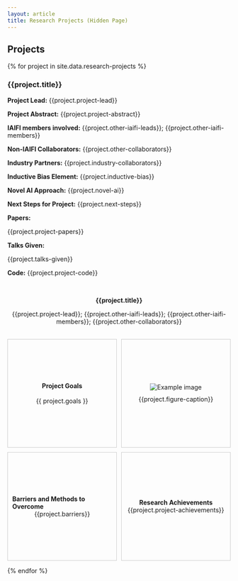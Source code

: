 ```yaml
---
layout: article
title: Research Projects (Hidden Page)
---
```


## Projects

{% for project in site.data.research-projects %}

### {{project.title}}

**Project Lead:** {{project.project-lead}}

**Project Abstract:** {{project.project-abstract}}

**IAIFI members involved:** {{project.other-iaifi-leads}}; {{project.other-iaifi-members}}

**Non-IAIFI Collaborators:** {{project.other-collaborators}}

**Industry Partners:** {{project.industry-collaborators}}

**Inductive Bias Element:** {{project.inductive-bias}}

**Novel AI Approach:** {{project.novel-ai}}

**Next Steps for Project:** {{project.next-steps}}

**Papers:**

{{project.project-papers}}

**Talks Given:** 

{{project.talks-given}}

**Code:** {{project.project-code}}

<br> 

<p style="text-align: center;"><strong>{{project.title}}</strong></p>
<p style="text-align: center;">{{project.project-lead}}; {{project.other-iaifi-leads}}; {{project.other-iaifi-members}}; {{project.other-collaborators}}</p>

<br>

<div style="display: grid; grid-template-columns: 1fr 1fr; grid-template-rows: 1fr 1fr; gap: 10px; width: 100%; height: 500px;">
  <!-- Top Left -->
  <div style="white-space: pre-line; border: 1px solid #ccc; padding: 10px; display: flex; flex-direction: column; justify-content: center; align-items: center;">
    <strong>Project Goals</strong>
    {{ project.goals }}
  </div>

  <!-- Top Right: image + text -->
  <div style="border: 1px solid #ccc; padding: 10px; display: flex; flex-direction: column; justify-content: center; align-items: center; text-align: center;">
    <img src="{{project.project-figure}}" alt="Example image" style="max-width: 100%; height: auto; margin-bottom: 10px;">
    <div>{{project.figure-caption}}</div>
  </div>

  <!-- Bottom Left -->
  <div style="white-space: pre-line; border: 1px solid #ccc; padding: 10px; display: flex; flex-direction: column; justify-content: center; align-items: center;">
    <strong>Barriers and Methods to Overcome</strong>{{project.barriers}}
  </div>

  <!-- Bottom Right -->
  <div style="white-space: pre-line; border: 1px solid #ccc; padding: 10px; display: flex; flex-direction: column; justify-content: center; align-items: center;">
    <strong>Research Achievements</strong>{{project.project-achievements}}
  </div>
</div>


{% endfor %}
